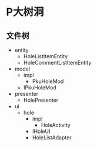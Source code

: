 # P大树洞

## 文件树
- entity
    - HoleListItemEntity
    - HoleCommentListItemEntity
- model
    - impl
        - PkuHoleMod
    - IPkuHoleMod
- presenter
    - HolePresenter
- ui
    - hole
        - impl
            - HoleActivity
        - IHoleUI
        - HoleListAdapter